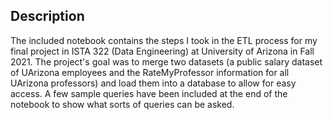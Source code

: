 ## Description
The included notebook contains the steps I took in the ETL process for my final project in ISTA 322 (Data Engineering) at University of Arizona in Fall 2021. The project's goal was to merge two datasets (a public salary dataset of UArizona employees and the RateMyProfessor information for all UArizona professors) and load them into a database to allow for easy access. A few sample queries have been included at the end of the notebook to show what sorts of queries can be asked.
